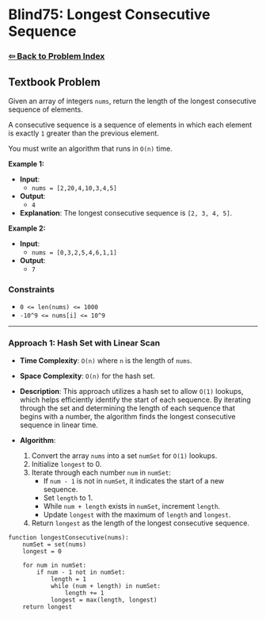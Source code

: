 # Blind75: Longest Consecutive Sequence

### [⇦ Back to Problem Index](../../index.md)

## Textbook Problem

Given an array of integers `nums`, return the length of the longest consecutive sequence of elements.

A consecutive sequence is a sequence of elements in which each element is exactly `1` greater than the previous element.

You must write an algorithm that runs in `O(n)` time.

**Example 1:**

-   **Input**:
    -   `nums = [2,20,4,10,3,4,5]`
-   **Output**:
    -   `4`
-   **Explanation**: The longest consecutive sequence is `[2, 3, 4, 5]`.

**Example 2:**

-   **Input**:
    -   `nums = [0,3,2,5,4,6,1,1]`
-   **Output**:
    -   `7`

### Constraints

-   `0 <= len(nums) <= 1000`
-   `-10^9 <= nums[i] <= 10^9`

---

### Approach 1: Hash Set with Linear Scan

-   **Time Complexity**: `O(n)` where `n` is the length of `nums`.
-   **Space Complexity**: `O(n)` for the hash set.
-   **Description**: This approach utilizes a hash set to allow `O(1)` lookups, which helps efficiently identify the start of each sequence. By iterating through the set and determining the length of each sequence that begins with a number, the algorithm finds the longest consecutive sequence in linear time.
-   **Algorithm**:

    1. Convert the array `nums` into a set `numSet` for `O(1)` lookups.
    2. Initialize `longest` to 0.
    3. Iterate through each number `num` in `numSet`:
        - If `num - 1` is not in `numSet`, it indicates the start of a new sequence.
        - Set `length` to 1.
        - While `num + length` exists in `numSet`, increment `length`.
        - Update `longest` with the maximum of `length` and `longest`.
    4. Return `longest` as the length of the longest consecutive sequence.

```pseudo
function longestConsecutive(nums):
    numSet = set(nums)
    longest = 0

    for num in numSet:
        if num - 1 not in numSet:
            length = 1
            while (num + length) in numSet:
                length += 1
            longest = max(length, longest)
    return longest
```
